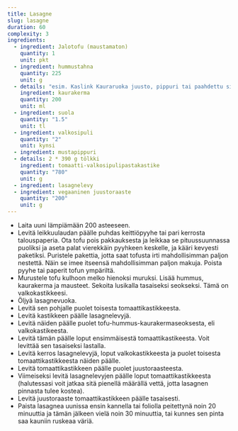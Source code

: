 ```yaml
---
title: Lasagne
slug: lasagne
duration: 60
complexity: 3
ingredients:
  - ingredient: Jalotofu (maustamaton)
    quantity: 1
    unit: pkt
  - ingredient: hummustahna
    quantity: 225
    unit: g
  - details: "esim. Kaslink Kauraruoka juusto, pippuri tai paahdettu sipuli"
    ingredient: kaurakerma
    quantity: 200
    unit: ml
  - ingredient: suola
    quantity: "1.5"
    unit: tl
  - ingredient: valkosipuli
    quantity: "2"
    unit: kynsi
  - ingredient: mustapippuri
  - details: 2 * 390 g tölkki
    ingredient: tomaatti-valkosipulipastakastike
    quantity: "780"
    unit: g
  - ingredient: lasagnelevy
  - ingredient: vegaaninen juustoraaste
    quantity: "200"
    unit: g
---
```


- Laita uuni lämpiämään 200 asteeseen.
- Levitä leikkuulaudan päälle puhdas keittiöpyyhe tai pari kerrosta talouspaperia. Ota tofu pois pakkauksesta ja leikkaa se pituussuunnassa puoliksi ja aseta palat vierekkäin pyyhkeen keskelle, ja kääri kevyesti paketiksi. Puristele pakettia, jotta saat tofusta irti mahdollisimman paljon nestettä. Näin se imee itseensä mahdollisimman paljon makuja. Poista pyyhe tai paperit tofun ympäriltä.
- Murustele tofu kulhoon melko hienoksi muruksi. Lisää hummus, kaurakerma ja mausteet. Sekoita lusikalla tasaiseksi seokseksi. Tämä on valkokastikkeesi.
- Öljyä lasagnevuoka.
- Levitä sen pohjalle puolet toisesta tomaattikastikkeesta.
- Levitä kastikkeen päälle lasagnelevyjä.
- Levitä näiden päälle puolet tofu-hummus-kaurakermaseoksesta, eli valkokastikeesta.
- Levitä tämän päälle loput ensimmäisestä tomaattikastikeesta. Voit levittää sen tasaiseksi lastalla.
- Levitä kerros lasagnelevyjä, loput valkokastikkeesta ja puolet toisesta tomaattikastikkeesta näiden päälle.
- Levitä tomaattikastikkeen päälle puolet juustoraasteesta.
- Viimeiseksi levitä lasagnelevyjen päälle loput tomaattikastikkeesta (halutessasi voit jatkaa sitä pienellä määrällä vettä, jotta lasagnen pinnasta tulee kostea).
- Levitä juustoraaste tomaattikastikkeen päälle tasaisesti.
- Paista lasagnea uunissa ensin kannella tai foliolla peitettynä noin 20 minuuttia ja tämän jälkeen vielä noin 30 minuuttia, tai kunnes sen pinta saa kauniin ruskeaa väriä.
